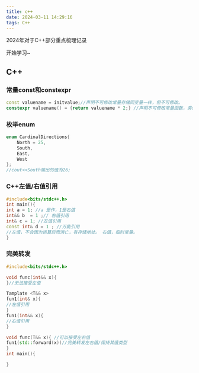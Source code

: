 ```yaml
---
title: c++
date: 2024-03-11 14:29:16
tags: C++
---
```

2024年对于C++部分重点梳理记录

开始学习~

## C++

### 常量const和constexpr

```c++
const valuename = initvalue;//声明不可修改常量存储同变量一样，但不可修改。
constexpr valuename() = {return valuename * 2;} //声明不可修改常量函数，类似函数。
```

### 枚举enum

```c++
enum CardinalDirections{
	North = 25,
	South,
	East,
	West
};
//cout<<South输出的值为26;
```

### C++左值/右值引用

```C++
#include<bits/stdc++.h>
int main(){
int a = 1; //a 是作，1是右值
int&& b  = 1 ;// 右值引用
int& c = 1; //左值引用
const int& d = 1 ; //万能引用
//左值，不会因为运算后而消亡，有存储地址。 右值，临时常量。
}

```

### 完美转发

```C++
#include<bits/stdc++.h>

void func(int&& x){
}//无法接受左值

Tamplate <T&& x>
fun1(int& x){
//左值引用
}
fun1(int&& x){
//右值引用
}

void func(T&& x){ //可以接受左右值
fun1(std::forward(x))//完美转发左右值/保持其值类型
}
int main(){

}
```
